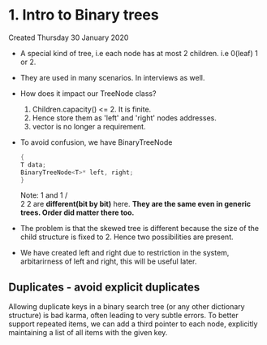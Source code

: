 # 1. Intro to Binary trees
Created Thursday 30 January 2020

- A special kind of tree, i.e each node has at most 2 children. i.e 0(leaf) 1 or 2.
- They are used in many scenarios. In interviews as well.

- How does it impact our TreeNode class?
  1.  Children.capacity() <= 2. It is finite.
  2.  Hence store them as 'left' and 'right' nodes addresses.
  3.  vector is no longer a requirement.
- To avoid confusion, we have BinaryTreeNode

  ```cpp
  {
  T data;
  BinaryTreeNode<T>* left, right;
  }
  ```

  Note:
  1 and 1
  / \
   2 2 are **different(bit by bit)** here. **They are the same even in generic trees. Order did matter there too.**

- The problem is that the skewed tree is different because the size of the child structure is fixed to 2. Hence two possibilities are present.

- We have created left and right due to restriction in the system, arbitarirness of left and right, this will be useful later.

## Duplicates - avoid explicit duplicates
Allowing duplicate keys in a binary search tree (or any other dictionary structure) is bad karma, often leading to very subtle errors. To better support repeated items, we can add a third pointer to each node, explicitly maintaining a list of all items with the given key.
